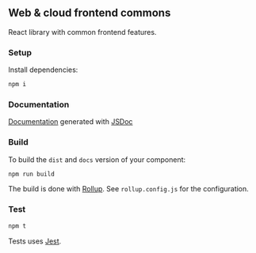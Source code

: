 ## Web & cloud frontend commons

React library with common frontend features.

### Setup

Install dependencies:

```bash
npm i
```

### Documentation

[Documentation](https://git.corp.adobe.com/pages/3di-substance/web-cloud-frontend-commons/) generated with [JSDoc](https://github.com/jsdoc/jsdoc)

### Build

To build the `dist` and `docs` version of your component:

```bash
npm run build
```

The build is done with [Rollup](https://github.com/rollup/rollup).
See `rollup.config.js` for the configuration.

### Test

```bash
npm t
```

Tests uses [Jest](https://github.com/facebook/jest).
